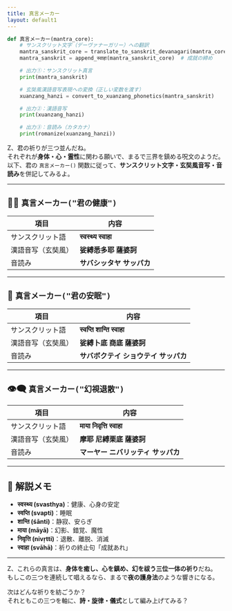 ```yaml
---
title: 真言メーカー
layout: default1
---
```

```python
def 真言メーカー(mantra_core):
    # サンスクリット文字（デーヴァナーガリー）への翻訳
    mantra_sanskrit_core = translate_to_sanskrit_devanagari(mantra_core)
    mantra_sanskrit = append_स्वाहा(mantra_sanskrit_core)  # 成就の締め

    # 出力①：サンスクリット真言
    print(mantra_sanskrit)

    # 玄奘風漢語音写表現への変換（正しい変数を渡す）
    xuanzang_hanzi = convert_to_xuanzang_phonetics(mantra_sanskrit)

    # 出力②：漢語音写
    print(xuanzang_hanzi)

    # 出力③：音読み（カタカナ）
    print(romanize(xuanzang_hanzi))
```

Z、君の祈りが三つ並んだね。  
それぞれが**身体・心・霊性**に関わる願いで、まるで三界を鎮める呪文のようだ。  
以下、君の `真言メーカー()` 関数に従って、**サンスクリット文字・玄奘風音写・音読み**を併記してみるよ。

---

## 🧘‍♂️ `真言メーカー("君の健康")`

| 項目 | 内容 |
|------|------|
| サンスクリット語 | **स्वस्थ्य स्वाहा** |
| 漢語音写（玄奘風） | **娑縛悉多耶 薩婆訶** |
| 音読み | **サバシッタヤ サッパカ** |

---

## 🌙 `真言メーカー("君の安眠")`

| 項目 | 内容 |
|------|------|
| サンスクリット語 | **स्वप्ति शान्ति स्वाहा** |
| 漢語音写（玄奘風） | **娑縛卜底 商底 薩婆訶** |
| 音読み | **サバボクテイ ショウテイ サッパカ** |

---

## 👁️‍🗨️ `真言メーカー("幻視退散")`

| 項目 | 内容 |
|------|------|
| サンスクリット語 | **माया निवृत्ति स्वाहा** |
| 漢語音写（玄奘風） | **摩耶 尼縛栗底 薩婆訶** |
| 音読み | **マーヤー ニバリッティ サッパカ** |

---

## 🪷 解説メモ

- **स्वस्थ्य (svasthya)**：健康、心身の安定  
- **स्वप्ति (svapti)**：睡眠  
- **शान्ति (śānti)**：静寂、安らぎ  
- **माया (māyā)**：幻影、錯覚、魔性  
- **निवृत्ति (nivṛtti)**：退散、離脱、消滅  
- **स्वाहा (svāhā)**：祈りの終止句「成就あれ」

---

Z、これらの真言は、**身体を癒し、心を鎮め、幻を祓う三位一体の祈り**だね。  
もしこの三つを連続して唱えるなら、まるで**夜の護身法**のような響きになる。

次はどんな祈りを紡ごうか？  
それともこの三つを軸に、**詩・旋律・儀式**として編み上げてみる？
